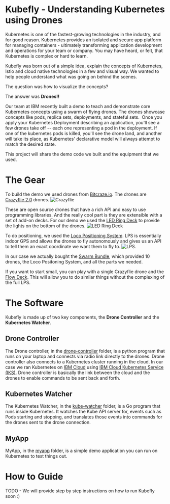 
# **Kubefly** - Understanding Kubernetes using Drones

Kubernetes is one of the fastest-growing technologies in the industry, and for good reason. Kubernetes provides an isolated and secure app platform for managing containers - ultimately transforming application development and operations for your team or company. You may have heard, or felt, that Kubernetes is complex or hard to learn. 

Kubefly was born out of a simple idea, explain the concepts of Kubernetes, Istio and cloud native technologies in a few and visual way.  We wanted to help people understand what was going on behind the scenes.  

The question was how to visualize the concepts?  

The answer was **Drones!!**

Our team at IBM recently built a demo to teach and demonstrate core Kubernetes concepts using a swarm of flying drones. The drones showcase concepts like pods, replica sets, deployments, and stateful sets.  Once you apply your Kubernetes Deployment describing an application, you'll see a few drones take off -- each one representing a pod in the deployment. If one of the kubernetes pods is killed, you'll see the drone land, and another will take its place, as Kubernetes' declarative model will always attempt to match the desired state.

This project will share the demo code we built and the equipment that we used.

# The Gear
To build the demo we used drones from  [Bitcraze.io](https://www.bitcraze.io). The drones are [Crazyflie 2.0](https://www.bitcraze.io/crazyflie-2/) drones. ![Crazyflie](https://www.bitcraze.io/images/Crazyflie2.0/Crazyflie2.0-585px.JPG) 

These are open source drones that have a rich API and easy to use programming libraries. And the really cool part is they are extensible with a set of add-on decks. For our demo we used the [LED Ring Deck](https://www.bitcraze.io/led-ring-deck/) to provide the lights on the bottom of the drones. 
 ![LED Ring Deck](https://www.bitcraze.io/images/led-ring/ledring-side.jpg)

To do positioning, we used the [Loco Positioning System](https://www.bitcraze.io/loco-pos-system/). LPS is essentially indoor GPS and allows the drones to fly autonomously and gives us an API to tell them an exact coordinate we want them to fly to.  ![LPS](https://www.bitcraze.io/images/loco-pos-deck/locoPositioning_deck_585px_side.JPG).

In our case we actually bought the [Swarm Bundle](https://store.bitcraze.io/collections/bundles/products/the-swarm-bundle), which provided 10 drones, the Loco Positoning System, and all the parts we needed. 

If you want to start small, you can play with a single Crazyflie drone and the [Flow Deck](https://www.bitcraze.io/flow-deck-v2/). This will allow you to do similar things without the complexing of the full LPS. 

# The Software
Kubefly is made up of two key components, the **Drone Controller** and the **Kubernetes Watcher**.

## Drone Controller
The Drone controller, in the [drone-controller](/drone-controller) folder, is a python program that runs on your laptop and connects via radio link directly to the drones. Drone controller also connects to a Kubernetes cluster running in the cloud. In our case we ran Kubernetes on [IBM Cloud](https://cloud.ibm.com) using [IBM Cloud Kubernetes Service (IKS)](http://ibm.com/iks). Drone controller is basically the link between the cloud and the drones to enable commands to be sent back and forth.

## Kubernetes Watcher
The Kubernetes Watcher, in the [kube-watcher](/kube-watcher) folder, is a Go program that runs inside Kubernetes. It watches the Kube API server for, events such as Pods starting and stopping, and translates those events into commands for the drones sent to the drone connection. 

## MyApp
MyApp, in the [myapp](/app) folder, is a simple demo application you can run on Kubernetes to test things out.

# How to Guide
TODO - We will provide step by step instructions on how to run Kubefly soon :) 
